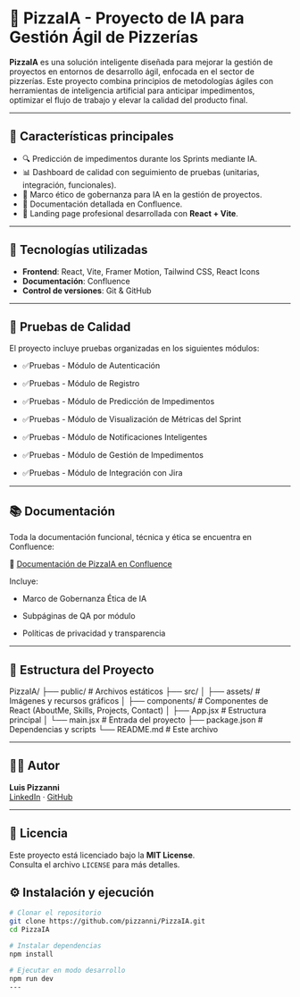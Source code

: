 # 🍕 PizzaIA - Proyecto de IA para Gestión Ágil de Pizzerías

**PizzaIA** es una solución inteligente diseñada para mejorar la gestión de proyectos en entornos de desarrollo ágil, enfocada en el sector de pizzerías. Este proyecto combina principios de metodologías ágiles con herramientas de inteligencia artificial para anticipar impedimentos, optimizar el flujo de trabajo y elevar la calidad del producto final.

---

## 🚀 Características principales

- 🔍 Predicción de impedimentos durante los Sprints mediante IA.
- 📊 Dashboard de calidad con seguimiento de pruebas (unitarias, integración, funcionales).
- 🧠 Marco ético de gobernanza para IA en la gestión de proyectos.
- 📝 Documentación detallada en Confluence.
- 📁 Landing page profesional desarrollada con **React + Vite**.

---

## 🧩 Tecnologías utilizadas

- **Frontend**: React, Vite, Framer Motion, Tailwind CSS, React Icons
- **Documentación**: Confluence
- **Control de versiones**: Git & GitHub

---

## 🧪 Pruebas de Calidad
El proyecto incluye pruebas organizadas en los siguientes módulos:

- ✅Pruebas - Módulo de Autenticación

- ✅Pruebas - Módulo de Registro

- ✅Pruebas - Módulo de Predicción de Impedimentos

- ✅Pruebas - Módulo de Visualización de Métricas del Sprint

- ✅Pruebas - Módulo de Notificaciones Inteligentes

- ✅Pruebas - Módulo de Gestión de Impedimentos

- ✅Pruebas - Módulo de Integración con Jira

---

## 📚 Documentación
Toda la documentación funcional, técnica y ética se encuentra en Confluence:

🔗 [Documentación de PizzaIA en Confluence](https://xpichinix.atlassian.net/wiki/spaces/PizzaIA/pages/688160/1.+Visi+n+General+del+Proyecto)

Incluye:

- Marco de Gobernanza Ética de IA

- Subpáginas de QA por módulo

- Políticas de privacidad y transparencia

---

## 📂 Estructura del Proyecto


PizzaIA/
├── public/ # Archivos estáticos
├── src/
│ ├── assets/ # Imágenes y recursos gráficos
│ ├── components/ # Componentes de React (AboutMe, Skills, Projects, Contact)
│ ├── App.jsx # Estructura principal
│ └── main.jsx # Entrada del proyecto
├── package.json # Dependencias y scripts
└── README.md # Este archivo


---

## 👨‍💻 Autor

**Luis Pizzanni**  
[LinkedIn]([(https://www.linkedin.com/in/luis-pizzanni-b9a93a283/)]) · [GitHub](https://github.com/pizzanni)

---

## 📜 Licencia

Este proyecto está licenciado bajo la **MIT License**.  
Consulta el archivo `LICENSE` para más detalles.

## ⚙️ Instalación y ejecución

```bash
# Clonar el repositorio
git clone https://github.com/pizzanni/PizzaIA.git
cd PizzaIA

# Instalar dependencias
npm install

# Ejecutar en modo desarrollo
npm run dev
---
